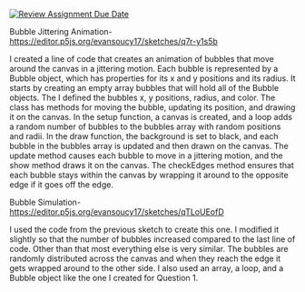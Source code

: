 [![Review Assignment Due Date](https://classroom.github.com/assets/deadline-readme-button-24ddc0f5d75046c5622901739e7c5dd533143b0c8e959d652212380cedb1ea36.svg)](https://classroom.github.com/a/pJv4oXRo)



Bubble Jittering Animation- https://editor.p5js.org/evansoucy17/sketches/q7r-y1s5b

I created a line of code that creates an animation of bubbles that move around the canvas in a jittering motion. Each bubble is represented by a Bubble object, which has properties for its x and y positions and its radius. It starts by creating an empty array bubbles that will hold all of the Bubble objects. The I defined the bubbles x, y positions, radius, and color. The class has methods for moving the bubble, updating its position, and drawing it on the canvas. In the setup function, a canvas is created, and a loop adds a random number of bubbles to the bubbles array with random positions and radii.
In the draw function, the background is set to black, and each bubble in the bubbles array is updated and then drawn on the canvas. The update method causes each bubble to move in a jittering motion, and the show method draws it on the canvas. The checkEdges method ensures that each bubble stays within the canvas by wrapping it around to the opposite edge if it goes off the edge.


Bubble Simulation- https://editor.p5js.org/evansoucy17/sketches/qTLoUEofD

I used the code from the previous sketch to create this one. I modified it slightly so that the number of bubbles increased compared to the last line of code. Other than that most everything else is very similar. The bubbles are randomly distributed across the canvas and when they reach the edge it gets wrapped around to the other side. I also used an array, a loop, and a Bubble object like the one I created for Question 1.
